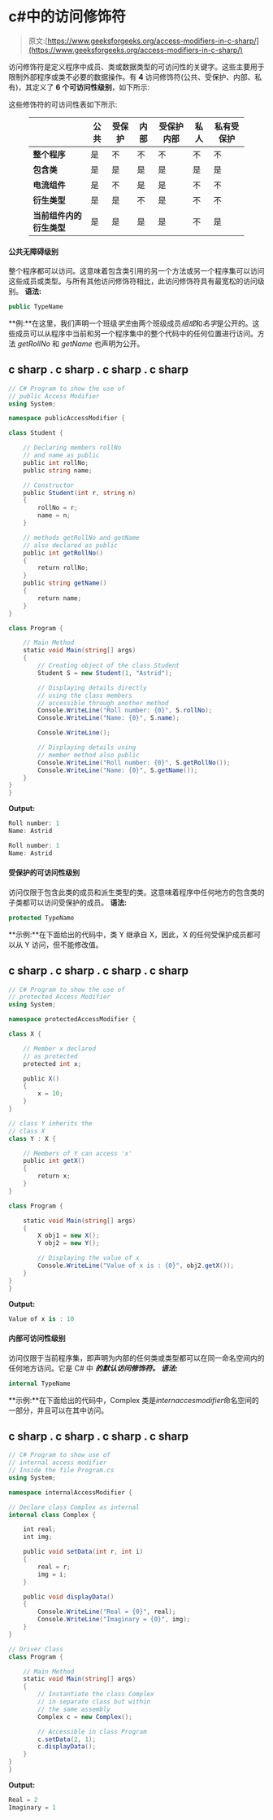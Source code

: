 # c#中的访问修饰符

> 原文:[https://www.geeksforgeeks.org/access-modifiers-in-c-sharp/](https://www.geeksforgeeks.org/access-modifiers-in-c-sharp/)

访问修饰符是定义程序中成员、类或数据类型的可访问性的关键字。这些主要用于限制外部程序或类不必要的数据操作。有 **4** 访问修饰符(公共、受保护、内部、私有)，其定义了 **6 个可访问性级别**，如下所示:

这些修饰符的可访问性表如下所示:

<figure class="table">

|   | **公共** | **受保护** | **内部** | **受保护内部** | **私人** | **私有受保护** |
| --- | --- | --- | --- | --- | --- | --- |
| **整个程序** | 是 | 不 | 不 | 不 | 不 | 不 |
| **包含类** | 是 | 是 | 是 | 是 | 是 | 是 |
| **电流组件** | 是 | 不 | 是 | 是 | 不 | 不 |
| **衍生类型** | 是 | 是 | 不 | 是 | 不 | 不 |
| **当前组件内的衍生类型** | 是 | 是 | 是 | 是 | 不 | 是 |

</figure>

#### 公共无障碍级别

整个程序都可以访问。这意味着包含类引用的另一个方法或另一个程序集可以访问这些成员或类型。与所有其他访问修饰符相比，此访问修饰符具有最宽松的访问级别。
**语法:**

```cs
public TypeName
```

**例:**在这里，我们声明一个班级*学生*由两个班级成员*组成*和*名字*是公开的。这些成员可以从程序中当前和另一个程序集中的整个代码中的任何位置进行访问。方法 *getRollNo* 和 *getName* 也声明为公开。

## c sharp . c sharp . c sharp . c sharp

```cs
// C# Program to show the use of
// public Access Modifier
using System;

namespace publicAccessModifier {

class Student {

    // Declaring members rollNo
    // and name as public
    public int rollNo;
    public string name;

    // Constructor
    public Student(int r, string n)
    {
        rollNo = r;
        name = n;
    }

    // methods getRollNo and getName
    // also declared as public
    public int getRollNo()
    {
        return rollNo;
    }
    public string getName()
    {
        return name;
    }
}

class Program {

    // Main Method
    static void Main(string[] args)
    {
        // Creating object of the class Student
        Student S = new Student(1, "Astrid");

        // Displaying details directly
        // using the class members
        // accessible through another method
        Console.WriteLine("Roll number: {0}", S.rollNo);
        Console.WriteLine("Name: {0}", S.name);

        Console.WriteLine();

        // Displaying details using
        // member method also public
        Console.WriteLine("Roll number: {0}", S.getRollNo());
        Console.WriteLine("Name: {0}", S.getName());
    }
}
}
```

**Output:** 

```cs
Roll number: 1
Name: Astrid

Roll number: 1
Name: Astrid
```

#### 受保护的可访问性级别

访问仅限于包含此类的成员和派生类型的类。这意味着程序中任何地方的包含类的子类都可以访问受保护的成员。
**语法:**

```cs
protected TypeName
```

**示例:**在下面给出的代码中，类 Y 继承自 X，因此，X 的任何受保护成员都可以从 Y 访问，但不能修改值。

## c sharp . c sharp . c sharp . c sharp

```cs
// C# Program to show the use of
// protected Access Modifier
using System;

namespace protectedAccessModifier {

class X {

    // Member x declared
    // as protected
    protected int x;

    public X()
    {
        x = 10;
    }
}

// class Y inherits the
// class X
class Y : X {

    // Members of Y can access 'x'
    public int getX()
    {
        return x;
    }
}

class Program {

    static void Main(string[] args)
    {
        X obj1 = new X();
        Y obj2 = new Y();

        // Displaying the value of x
        Console.WriteLine("Value of x is : {0}", obj2.getX());
    }
}
}
```

**Output:** 

```cs
Value of x is : 10
```

#### 内部可访问性级别

访问仅限于当前程序集，即声明为内部的任何类或类型都可以在同一命名空间内的任何地方访问。它是 C# 中 ***的默认访问修饰符。
**语法:***** 

```cs
internal TypeName
```

**示例:**在下面给出的代码中，Complex 类是*internaccesmodifier*命名空间的一部分，并且可以在其中访问。

## c sharp . c sharp . c sharp . c sharp

```cs
// C# Program to show use of
// internal access modifier
// Inside the file Program.cs
using System;

namespace internalAccessModifier {

// Declare class Complex as internal
internal class Complex {

    int real;
    int img;

    public void setData(int r, int i)
    {
        real = r;
        img = i;
    }

    public void displayData()
    {
        Console.WriteLine("Real = {0}", real);
        Console.WriteLine("Imaginary = {0}", img);
    }
}

// Driver Class
class Program {

    // Main Method
    static void Main(string[] args)
    {
        // Instantiate the class Complex
        // in separate class but within
        // the same assembly
        Complex c = new Complex();

        // Accessible in class Program
        c.setData(2, 1);
        c.displayData();
    }
}
}
```

**Output:** 

```cs
Real = 2
Imaginary = 1
```